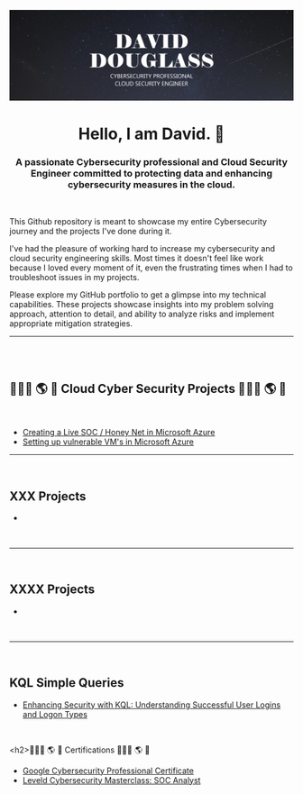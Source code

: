 ![Banner](images/banner2.png)

<h1 align="center">Hello, I am David. 👋</h1>
<h3 align="center">A passionate Cybersecurity professional and Cloud Security Engineer committed to protecting data and enhancing cybersecurity measures in the cloud.</h3>
 <br />

 This Github repository is meant to showcase my entire Cybersecurity journey and the projects I've done during it.

I've had the pleasure of working hard to increase my cybersecurity and cloud security engineering skills.  Most times it doesn't feel like work because I loved every moment of it, even the frustrating times when I had to troubleshoot issues in my projects.

Please explore my GitHub portfolio to get a glimpse into my technical capabilities. These projects showcase insights into my problem solving approach, attention to detail, and ability to analyze risks and implement appropriate mitigation strategies.



---



 <br />
 <br />


<h2>👨🏻‍💻 🌎 🔐 Cloud Cyber Security Projects 👨🏻‍💻 🌎 🔐</h2>
 <br />
  
  - [Creating a Live SOC / Honey Net in Microsoft Azure](https://github.com/DavidDouglass1/Azure-Honeynet-SOC)
  - [Setting up vulnerable VM's in Microsoft Azure](https://github.com/DavidDouglass1/Azure-VM-Setup)
    
 ---
  
 <br />

  ## XXX Projects
  - 
 <br />
  
  
 ---
  
 <br />

 ## XXXX Projects
  -

 <br />
 
  
  
  
  

 ---
  
 <br />

  ## KQL Simple Queries
   - [Enhancing Security with KQL: Understanding Successful User Logins and Logon Types](https://github.com/AmiliaSalva/KQL-Queries)
 <br />

\<h2>👨🏻‍💻 🌎 🔐 Certifications 👨🏻‍💻 🌎 🔐</h2>

 - [Google Cybersecurity Professional Certificate](https://coursera.org/share/4723617822b7b5a39c46cceb2e4cd21b)
 - [Leveld Cybersecurity Masterclass: SOC Analyst ](https://app.kajabi.com/certificates/68831fa0)





